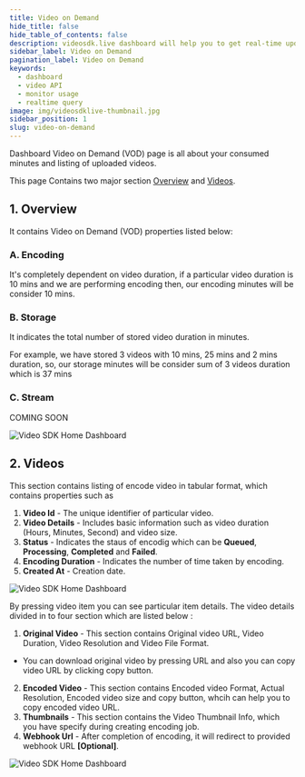 ```yaml
---
title: Video on Demand
hide_title: false
hide_table_of_contents: false
description: videosdk.live dashboard will help you to get real-time updates of all the meetings, live streams and videos. It will also help you to monitor services.
sidebar_label: Video on Demand
pagination_label: Video on Demand
keywords:
  - dashboard
  - video API
  - monitor usage
  - realtime query
image: img/videosdklive-thumbnail.jpg
sidebar_position: 1
slug: video-on-demand
---
```


Dashboard Video on Demand (VOD) page is all about your consumed minutes and listing of uploaded videos.

This page Contains two major section [Overview](/docs/guide/dashboard/video-on-demand#1-overview) and [Videos](/docs/guide/dashboard/video-on-demand#2-videos).

## 1. Overview

It contains Video on Demand (VOD) properties listed below:

### A. Encoding

It's completely dependent on video duration, if a particular video duration is 10 mins and we are performing encoding then, our encoding minutes will be consider 10 mins.

### B. Storage

It indicates the total number of stored video duration in minutes.

For example, we have stored 3 videos with 10 mins, 25 mins and 2 mins duration, so, our storage minutes will be consider sum of 3 videos duration which is 37 mins

### C. Stream

COMING SOON

![Video SDK Home Dashboard](/img/dashboard/vod-overview.png)

## 2. Videos

This section contains listing of encode video in tabular format, which contains properties such as

1. **Video Id** - The unique identifier of particular video.
2. **Video Details** - Includes basic information such as video duration (Hours, Minutes, Second) and video size.
3. **Status** - Indicates the staus of encodig which can be **Queued**, **Processing**, **Completed** and **Failed**.
4. **Encoding Duration** - Indicates the number of time taken by encoding.
5. **Created At** - Creation date.

![Video SDK Home Dashboard](/img/dashboard/vod-videos.png)

By pressing video item you can see particular item details. The video details divided in to four section which are listed below :

1. **Original Video** - This section contains Original video URL, Video Duration, Video Resolution and Video File Format.

- You can download original video by pressing URL and also you can copy video URL by clicking copy button.

2. **Encoded Video** - This section contains Encoded video Format, Actual Resolution, Encoded video size and copy button, whcih can help you to copy encoded video URL.
3. **Thumbnails** - This section contains the Video Thumbnail Info, which you have specify during creating encoding job.
4. **Webhook Url** - After completion of encoding, it will redirect to provided webhook URL **[Optional]**.

![Video SDK Home Dashboard](/img/dashboard/vod-sidebar.png)
